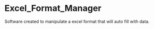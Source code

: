 # Excel_Format_Manager
Software created to manipulate a excel format that will auto fill with data.
